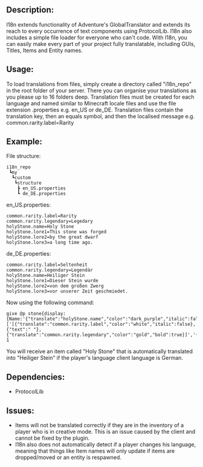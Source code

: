 ## Description:
I18n extends functionality of Adventure's GlobalTranslator and extends its reach to every occurrence of text components using ProtocolLib. I18n also includes a simple file loader for everyone who can't code. With I18n, you can easily make every part of your project fully translatable, including GUIs, Titles, Items and Entity names.

## Usage:
To load translations from files, simply create a directory called "i18n_repo" in the root folder of your server.
There you can organise your translations as you please up to 16 folders deep.
Translation files must be created for each language and named similar to Minecraft locale files and use the file extension .properties e.g. en_US or de_DE.
Translation files contain the translation key, then an equals symbol, and then the localised message e.g. common.rarity.label=Rarity

## Example:

File structure:
```
i18n_repo
 ┗my
  ┗custom
   ┗structure
    ┣ en_US.properties
    ┗ de_DE.properties
```
en_US.properties:
```
common.rarity.label=Rarity
common.rarity.legendary=Legedary
holyStone.name=Holy Stone
holyStone.lore1=This stone was forged
holyStone.lore2=by the great dwarf
holyStone.lore3=a long time ago.
```


de_DE.properties:
```
common.rarity.label=Seltenheit
common.rarity.legendary=Legendär
holyStone.name=Heiliger Stein
holyStone.lore1=Dieser Stein wurde
holyStone.lore2=von dem großen Zwerg
holyStone.lore3=vor unserer Zeit geschmiedet.
```

Now using the following command:
```
give @p stone{display:{Name:'{"translate":"holyStone.name","color":"dark_purple","italic":false}',Lore:['[{"translate":"common.rarity.label","color":"white","italic":false},{"text":" "},{"translate":"common.rarity.legendary","color":"gold","bold":true}]','{"translate":"holyStone.lore1","color":"gray","italic":true}','{"translate":"holyStone.lore2","color":"gray","italic":true}','{"translate":"holyStone.lore3","color":"gray","italic":true}']}} 1
```
You will receive an item called "Holy Stone" that is automatically translated into "Heiliger Stein" if the player's language client language is German.

## Dependencies:
- ProtocolLib

## Issues:
- Items will not be translated correctly if they are in the inventory of a player who is in creative mode. This is an issue caused by the client and cannot be fixed by the plugin.
- I18n also does not automatically detect if a player changes his language, meaning that things like Item names will only update if items are dropped/moved or an entity is respawned.